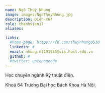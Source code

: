 ```yaml
---
name: Ngô Thuỳ Nhung
image: images/NgoThuyNhung.jpg
description: Điện-K64
role: thanhvien17
aliases:

links:
  #home-page: https://fb.com/thuynhung0510
  linkedin: #
  email: nhung.nt191585@sis.hust.edu.vn
  github: #
  #twitter: uptonogoode
---
```


Học chuyên ngành Kỹ thuật điện.

Khoá 64 Trường Đại học Bách Khoa Hà Nội.
